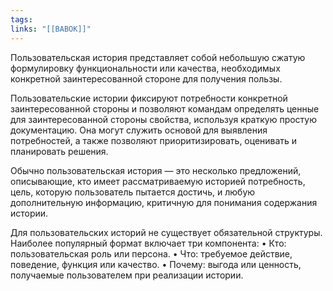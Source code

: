 ```yaml
---
tags: 
links: "[[BABOK]]"
---
```

Пользовательская история представляет собой небольшую сжатую формулировку функциональности или качества, необходимых конкретной заинтересованной стороне для получения пользы.

Пользовательские истории фиксируют потребности конкретной заинтересованной стороны и позволяют командам определять ценные для заинтересованной стороны свойства, используя краткую простую документацию.  Она могут служить основой для выявления потребностей, а также позволяют приоритизировать, оценивать и планировать решения. 

Обычно пользовательская история — это несколько предложений, описывающие, кто имеет рассматриваемую историей потребность, цель, которую пользователь пытается достичь, и любую дополнительную информацию, критичную для понимания содержания истории. 

Для пользовательских историй не существует обязательной структуры.
Наиболее популярный формат включает три компонента:
• Кто: пользовательская роль или персона.
• Что: требуемое действие, поведение, функция или качество.
• Почему: выгода или ценность, получаемые пользователем при реализации истории.

